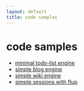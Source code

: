 ```yaml
---
layout: default
title: code samples
---
```


# code samples

* [minimal todo-list engine](/../src/todo)
* [simple blog engine](http://k4ml.com/wiki/python/webpy/simpleblog)
* [simple wiki engine](http://www.sitepoint.com/blogs/2006/01/06/a-simple-wiki-with-webpy/)
* [simple sessions with flup](http://webpy.org/track/wiki/SessionsWithFlup)